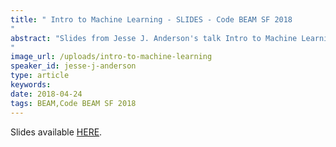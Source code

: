 ```yaml
---
title: " Intro to Machine Learning - SLIDES - Code BEAM SF 2018
"
abstract: "Slides from Jesse J. Anderson's talk Intro to Machine Learning - Code BEAM SF 2018
"
image_url: /uploads/intro-to-machine-learning
speaker_id: jesse-j-anderson
type: article
keywords: 
date: 2018-04-24
tags: BEAM,Code BEAM SF 2018
---
```

Slides available <a href="http://s3.amazonaws.com/erlang-conferences-production/media/files/000/000/889/original/Jesse_J._Anderson_-_Intro_to_Machine_Learning.pdf?1524577296" target="_blank">HERE</a>.
